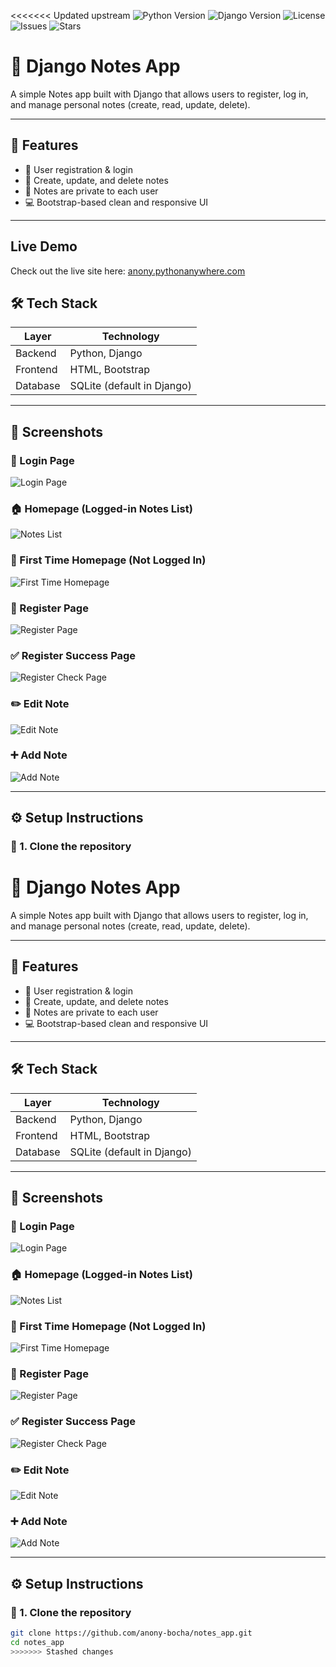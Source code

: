 <<<<<<< Updated upstream
![Python Version](https://img.shields.io/badge/Python-3.11-blue)
![Django Version](https://img.shields.io/badge/Django-5.2-brightgreen)
![License](https://img.shields.io/badge/License-MIT-yellow)
![Issues](https://img.shields.io/github/issues/anony-bocha/notes_app)
![Stars](https://img.shields.io/github/stars/anony-bocha/notes_app)

# 📝 Django Notes App

A simple Notes app built with Django that allows users to register, log in, and manage personal notes (create, read, update, delete).

---

## 🚀 Features

- 🔐 User registration & login
- 📝 Create, update, and delete notes
- 👤 Notes are private to each user
- 💻 Bootstrap-based clean and responsive UI

---
## Live Demo

Check out the live site here: [anony.pythonanywhere.com](https://anony.pythonanywhere.com/)

## 🛠️ Tech Stack

| Layer     | Technology     |
|-----------|----------------|
| Backend   | Python, Django |
| Frontend  | HTML, Bootstrap |
| Database  | SQLite (default in Django) |

---

## 📸 Screenshots

### 🔐 Login Page
![Login Page](screenshots/login.jpg)

### 🏠 Homepage (Logged-in Notes List)
![Notes List](screenshots/hompage2.jpg)

### 🏁 First Time Homepage (Not Logged In)
![First Time Homepage](screenshots/hompage.jpg)

### 📝 Register Page
![Register Page](screenshots/register.jpg)

### ✅ Register Success Page
![Register Check Page](screenshots/register_check.jpg)

### ✏️ Edit Note
![Edit Note](screenshots/edit_note.jpg)

### ➕ Add Note
![Add Note](screenshots/add_notes.jpg)

---

## ⚙️ Setup Instructions

### 🔧 1. Clone the repository

# 📝 Django Notes App

A simple Notes app built with Django that allows users to register, log in, and manage personal notes (create, read, update, delete).

---

## 🚀 Features

- 🔐 User registration & login
- 📝 Create, update, and delete notes
- 👤 Notes are private to each user
- 💻 Bootstrap-based clean and responsive UI

---

## 🛠️ Tech Stack

| Layer     | Technology     |
|-----------|----------------|
| Backend   | Python, Django |
| Frontend  | HTML, Bootstrap |
| Database  | SQLite (default in Django) |

---

## 📸 Screenshots

### 🔐 Login Page
![Login Page](screenshots/login.jpg)

### 🏠 Homepage (Logged-in Notes List)
![Notes List](screenshots/hompage2.jpg)

### 🏁 First Time Homepage (Not Logged In)
![First Time Homepage](screenshots/hompage.jpg)

### 📝 Register Page
![Register Page](screenshots/register.jpg)

### ✅ Register Success Page
![Register Check Page](screenshots/register_check.jpg)

### ✏️ Edit Note
![Edit Note](screenshots/edit_note.jpg)

### ➕ Add Note
![Add Note](screenshots/add_notes.jpg)

---

## ⚙️ Setup Instructions

### 🔧 1. Clone the repository

```bash
git clone https://github.com/anony-bocha/notes_app.git
cd notes_app
>>>>>>> Stashed changes

